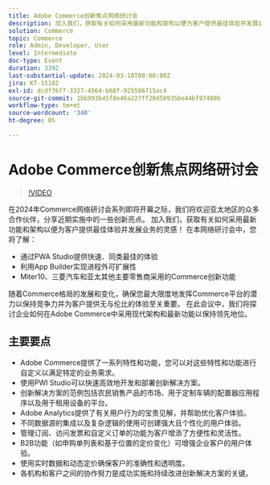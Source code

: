 ```yaml
---
title: Adobe Commerce创新焦点网络研讨会
description: 加入我们，获取有关如何采用最新功能和架构以便为客户提供最佳体验并发展业务的灵感！在此网络研讨会中。
solution: Commerce
topic: Commerce
role: Admin, Developer, User
level: Intermediate
doc-type: Event
duration: 3392
last-substantial-update: 2024-03-18T00:00:00Z
jira: KT-15182
exl-id: dcdf76f7-3327-4564-b68f-925506715ac4
source-git-commit: 1bb993b45f8e46a227ff20d58935be44bf97480b
workflow-type: tm+mt
source-wordcount: '340'
ht-degree: 0%

---
```


# Adobe Commerce创新焦点网络研讨会

>[!VIDEO](https://video.tv.adobe.com/v/3427965/?learn=on)

在2024年Commerce网络研讨会系列即将开幕之际，我们将欢迎亚太地区的众多合作伙伴，分享近期实施中的一些创新亮点。 加入我们，获取有关如何采用最新功能和架构以便为客户提供最佳体验并发展业务的灵感！
在本网络研讨会中，您将了解：

* 通过PWA Studio提供快速、同类最佳的体验
* 利用App Builder实现进程外可扩展性
* Miter10、三菱汽车和亚太其他主要零售商采用的Commerce创新功能

随着Commerce格局的发展和变化，确保您最大限度地发挥Commerce平台的潜力以保持竞争力并为客户提供无与伦比的体验至关重要。 在此会议中，我们将探讨企业如何在Adobe Commerce中采用现代架构和最新功能以保持领先地位。

## 主要要点

* Adobe Commerce提供了一系列特性和功能，您可以对这些特性和功能进行自定义以满足特定的业务需求。
* 使用PWI Studio可以快速高效地开发和部署创新解决方案。
* 创新解决方案的范例包括农民销售产品的市场、用于定制车辆的配置器应用程序以及用于租用设备的平台。
* Adobe Analytics提供了有关用户行为的宝贵见解，并帮助优化客户体验。
* 不同数据源的集成以及复杂逻辑的使用可创建强大且个性化的用户体验。
* 管理订阅、访问发票和自定义订单的功能为客户增添了方便性和灵活性。
* B2B功能（如申购单列表和基于位置的定价变化）可增强企业客户的用户体验。
* 使用实时数据和动态定价确保客户的准确性和透明度。
* 各机构和客户之间的协作努力是成功实施和持续改进创新解决方案的关键。
